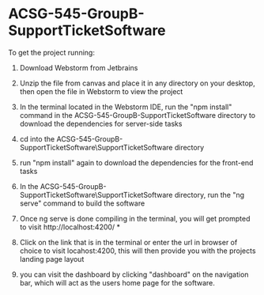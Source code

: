 # ACSG-545-GroupB-SupportTicketSoftware

To get the project running:

1. Download Webstorm from Jetbrains

2. Unzip the file from canvas and place it in any directory on your desktop, then open the file in Webstorm to view the project

3. In the terminal located in the Webstorm IDE, run the "npm install" command in the ACSG-545-GroupB-SupportTicketSoftware directory to download the dependencies for server-side tasks

4. cd into the ACSG-545-GroupB-SupportTicketSoftware\SupportTicketSoftware directory

5. run "npm install" again to download the dependencies for the front-end tasks

6. In the  ACSG-545-GroupB-SupportTicketSoftware\SupportTicketSoftware directory, run the "ng serve" command to build the software

7. Once ng serve is done compiling in the terminal, you will get prompted to visit http://localhost:4200/ * 

8. Click on the link that is in the terminal or enter the url in browser of choice to visit locahost:4200, this will then provide you with the projects landing page layout

9. you can visit the dashboard by clicking "dashboard" on the navigation bar, which will act as the users home page for the software.
